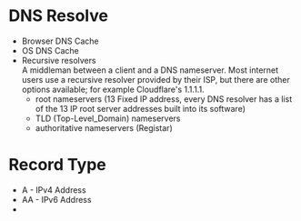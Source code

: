 # DNS Resolve
- Browser DNS Cache
- OS DNS Cache
- Recursive resolvers  
  A middleman between a client and a DNS nameserver. Most internet users use a recursive resolver provided by their ISP, but there are other options available; for example Cloudflare's 1.1.1.1.
  - root nameservers (13 Fixed IP address, every DNS resolver has a list of the 13 IP root server addresses built into its software)
  - TLD (Top-Level_Domain) nameservers
  - authoritative nameservers (Registar)

# Record Type
- A - IPv4 Address
- AA - IPv6 Address
- 